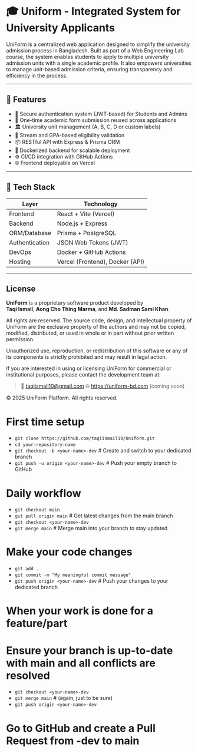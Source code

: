 # 🎓 Uniform - Integrated System for University Applicants

UniForm is a centralized web application designed to simplify the university admission process in Bangladesh. Built as part of a Web Engineering Lab course, the system enables students to apply to multiple university admission units with a single academic profile. It also empowers universities to manage unit-based admission criteria, ensuring transparency and efficiency in the process.

---

## 🚀 Features

-   🔐 Secure authentication system (JWT-based) for Students and Admins
-   📝 One-time academic form submission reused across applications
-   🏛️ University unit management (A, B, C, D or custom labels)
-   🎯 Stream and GPA-based eligibility validation
-   📦 RESTful API with Express & Prisma ORM
-   🐳 Dockerized backend for scalable deployment
-   ⚙️ CI/CD integration with GitHub Actions
-   🌐 Frontend deployable on Vercel

---

## 🧱 Tech Stack

| Layer          | Technology                      |
| -------------- | ------------------------------- |
| Frontend       | React + Vite (Vercel)           |
| Backend        | Node.js + Express               |
| ORM/Database   | Prisma + PostgreSQL             |
| Authentication | JSON Web Tokens (JWT)           |
| DevOps         | Docker + GitHub Actions         |
| Hosting        | Vercel (Frontend), Docker (API) |

---

## License

**UniForm** is a proprietary software product developed by  
**Taqi Ismail**, **Aong Cho Thing Marma**, and **Md. Sadman Sami Khan**.

All rights are reserved. The source code, design, and intellectual property of UniForm are the exclusive property of the authors and may not be copied, modified, distributed, or used in whole or in part without prior written permission.

Unauthorized use, reproduction, or redistribution of this software or any of its components is strictly prohibited and may result in legal action.

If you are interested in using or licensing UniForm for commercial or institutional purposes, please contact the development team at:

> 📧 taqiismail10@gmail.com
> 🌐 https://uniform-bd.com (coming soon)

© 2025 UniForm Platform. All rights reserved.

# First time setup

-   `git clone https://github.com/taqiismail10/Uniform.git`
-   `cd your-repository-name`
-   `git checkout -b <your-name>-dev` # Create and switch to your dedicated branch
-   `git push -u origin <your-name>-dev` # Push your empty branch to GitHub

# Daily workflow

-   `git checkout main`
-   `git pull origin main` # Get latest changes from the main branch
-   `git checkout <your-name>-dev`
-   `git merge main` # Merge main into your branch to stay updated

# Make your code changes

-   `git add .`
-   `git commit -m "My meaningful commit message"`
-   `git push origin <your-name>-dev` # Push your changes to your dedicated branch

# When your work is done for a feature/part

# Ensure your branch is up-to-date with main and all conflicts are resolved

-   `git checkout <your-name>-dev`
-   `git merge main` # (again, just to be sure)
-   `git push origin <your-name>-dev`

# Go to GitHub and create a Pull Request from <your-name>-dev to main
